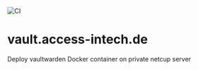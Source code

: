 ![CI](https://github.com/Access-InTech/vault.access-intech.de/actions/workflows/ci.yaml/badge.svg)

# vault.access-intech.de

Deploy vaultwarden Docker container on private netcup server
